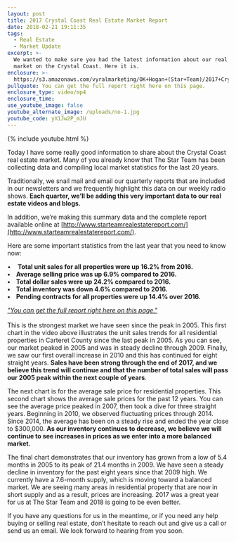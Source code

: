 ```yaml
---
layout: post
title: 2017 Crystal Coast Real Estate Market Report
date: 2018-02-21 19:11:35
tags:
  - Real Estate
  - Market Update
excerpt: >-
  We wanted to make sure you had the latest information about our real estate
  market on the Crystal Coast. Here it is.
enclosure: >-
  https://s3.amazonaws.com/vyralmarketing/OK+Hogan+(Star+Team)/2017+Crystal+Coast+Real+Estate+Market+Report.mp4
pullquote: You can get the full report right here on this page.
enclosure_type: video/mp4
enclosure_time:
use_youtube_image: false
youtube_alternate_image: /uploads/no-1.jpg
youtube_code: yX1Jw2P_mJU
---
```


{% include youtube.html %}

Today I have some really good information to share about the Crystal Coast real estate market. Many of you already know that The Star Team has been collecting data and compiling local market statistics for the last 20 years. &nbsp;

Traditionally, we snail mail and email our quarterly reports that are included in our newsletters and we frequently highlight this data on our weekly radio shows.&nbsp;**Each quarter, we’ll be adding this very important data to our real estate videos and blogs.**

In addition, we’re making this summary data and the complete report available online at [http://www.starteamrealestatereport.com/](http://www.starteamrealestatereport.com/).

Here are some important statistics from the last year that you need to know now:

• &nbsp; &nbsp;**Total unit sales for all properties were up 16.2% from 2016.<br>• &nbsp; &nbsp;Average selling price was up 6.9% compared to 2016.<br>• &nbsp; &nbsp;Total dollar sales were up 24.2% compared to 2016.<br>• &nbsp; &nbsp;Total inventory was down 4.6% compared to 2016.<br>• &nbsp; &nbsp;Pending contracts for all properties were up 14.4% over 2016.**

*["You can get the full report right here on this page."](http://www.starteamrealestatereport.com/)*<br><br>This is the strongest market we have seen since the peak in 2005. This first chart in the video above illustrates the unit sales trends for all residential properties in Carteret County since the last peak in 2005. As you can see, our market peaked in 2005 and was in steady decline through 2009. Finally, we saw our first overall increase in 2010 and this has continued for eight straight years. **Sales have been strong through the end of 2017, and we believe this trend will continue and that the number of total sales will pass our 2005 peak within the next couple of years**.

The next chart is for the average sale price for residential properties. This second chart shows the average sale prices for the past 12 years. You can see the average price peaked in 2007, then took a dive for three straight years. Beginning in 2010, we observed fluctuating prices through 2014. Since 2014, the average has been on a steady rise and ended the year close to $300,000. **As our inventory continues to decrease, we believe we will continue to see increases in prices as we enter into a more balanced market.**

The final chart demonstrates that our inventory has grown from a low of 5.4 months in 2005 to its peak of 21.4 months in 2009. We have seen a steady decline in inventory for the past eight years since that 2009 high. We currently have a 7.6-month supply, which is moving toward a balanced market. We are seeing many areas in residential property that are now in short supply and as a result, prices are increasing. 2017 was a great year for us at The Star Team and 2018 is going to be even better.&nbsp;

If you have any questions for us in the meantime, or if you need any help buying or selling real estate, don’t hesitate to reach out and give us a call or send us an email. We look forward to hearing from you soon.